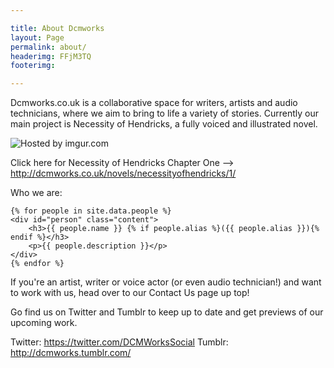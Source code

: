 ```yaml
---

title: About Dcmworks
layout: Page
permalink: about/
headerimg: FFjM3TQ
footerimg: 

---
```


Dcmworks.co.uk is a collaborative space for writers, artists and audio technicians, where we aim to bring to life a variety of stories. Currently our main project is Necessity of Hendricks, a fully voiced and illustrated novel.

<img src="http://i.imgur.com/bUZjRSB.png" title="Hosted by imgur.com"/>

Click here for Necessity of Hendricks Chapter One --> http://dcmworks.co.uk/novels/necessityofhendricks/1/

Who we are:

    {% for people in site.data.people %}
	<div id="person" class="content">
		<h3>{{ people.name }} {% if people.alias %}({{ people.alias }}){% endif %}</h3>
		<p>{{ people.description }}</p>
	</div>
	{% endfor %}

If you're an artist, writer or voice actor (or even audio technician!) and want to work with us, head over to our Contact Us page up top!

Go find us on Twitter and Tumblr to keep up to date and get previews of our upcoming work.

Twitter: https://twitter.com/DCMWorksSocial
Tumblr: http://dcmworks.tumblr.com/